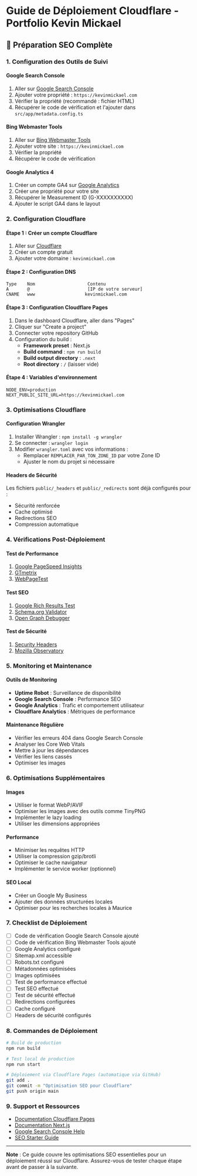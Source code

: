 # Guide de Déploiement Cloudflare - Portfolio Kevin Mickael

## 🚀 Préparation SEO Complète

### 1. Configuration des Outils de Suivi

#### Google Search Console
1. Aller sur [Google Search Console](https://search.google.com/search-console)
2. Ajouter votre propriété : `https://kevinmickael.com`
3. Vérifier la propriété (recommandé : fichier HTML)
4. Récupérer le code de vérification et l'ajouter dans `src/app/metadata.config.ts`

#### Bing Webmaster Tools
1. Aller sur [Bing Webmaster Tools](https://www.bing.com/webmasters)
2. Ajouter votre site : `https://kevinmickael.com`
3. Vérifier la propriété
4. Récupérer le code de vérification

#### Google Analytics 4
1. Créer un compte GA4 sur [Google Analytics](https://analytics.google.com)
2. Créer une propriété pour votre site
3. Récupérer le Measurement ID (G-XXXXXXXXXX)
4. Ajouter le script GA4 dans le layout

### 2. Configuration Cloudflare

#### Étape 1 : Créer un compte Cloudflare
1. Aller sur [Cloudflare](https://cloudflare.com)
2. Créer un compte gratuit
3. Ajouter votre domaine : `kevinmickael.com`

#### Étape 2 : Configuration DNS
```
Type    Nom                    Contenu
A       @                      [IP de votre serveur]
CNAME   www                   kevinmickael.com
```

#### Étape 3 : Configuration Cloudflare Pages
1. Dans le dashboard Cloudflare, aller dans "Pages"
2. Cliquer sur "Create a project"
3. Connecter votre repository GitHub
4. Configuration du build :
   - **Framework preset** : Next.js
   - **Build command** : `npm run build`
   - **Build output directory** : `.next`
   - **Root directory** : `/` (laisser vide)

#### Étape 4 : Variables d'environnement
```
NODE_ENV=production
NEXT_PUBLIC_SITE_URL=https://kevinmickael.com
```

### 3. Optimisations Cloudflare

#### Configuration Wrangler
1. Installer Wrangler : `npm install -g wrangler`
2. Se connecter : `wrangler login`
3. Modifier `wrangler.toml` avec vos informations :
   - Remplacer `REMPLACER_PAR_TON_ZONE_ID` par votre Zone ID
   - Ajuster le nom du projet si nécessaire

#### Headers de Sécurité
Les fichiers `public/_headers` et `public/_redirects` sont déjà configurés pour :
- Sécurité renforcée
- Cache optimisé
- Redirections SEO
- Compression automatique

### 4. Vérifications Post-Déploiement

#### Test de Performance
1. [Google PageSpeed Insights](https://pagespeed.web.dev/)
2. [GTmetrix](https://gtmetrix.com/)
3. [WebPageTest](https://www.webpagetest.org/)

#### Test SEO
1. [Google Rich Results Test](https://search.google.com/test/rich-results)
2. [Schema.org Validator](https://validator.schema.org/)
3. [Open Graph Debugger](https://developers.facebook.com/tools/debug/)

#### Test de Sécurité
1. [Security Headers](https://securityheaders.com/)
2. [Mozilla Observatory](https://observatory.mozilla.org/)

### 5. Monitoring et Maintenance

#### Outils de Monitoring
- **Uptime Robot** : Surveillance de disponibilité
- **Google Search Console** : Performance SEO
- **Google Analytics** : Trafic et comportement utilisateur
- **Cloudflare Analytics** : Métriques de performance

#### Maintenance Régulière
- Vérifier les erreurs 404 dans Google Search Console
- Analyser les Core Web Vitals
- Mettre à jour les dépendances
- Vérifier les liens cassés
- Optimiser les images

### 6. Optimisations Supplémentaires

#### Images
- Utiliser le format WebP/AVIF
- Optimiser les images avec des outils comme TinyPNG
- Implémenter le lazy loading
- Utiliser les dimensions appropriées

#### Performance
- Minimiser les requêtes HTTP
- Utiliser la compression gzip/brotli
- Optimiser le cache navigateur
- Implémenter le service worker (optionnel)

#### SEO Local
- Créer un Google My Business
- Ajouter des données structurées locales
- Optimiser pour les recherches locales à Maurice

### 7. Checklist de Déploiement

- [ ] Code de vérification Google Search Console ajouté
- [ ] Code de vérification Bing Webmaster Tools ajouté
- [ ] Google Analytics configuré
- [ ] Sitemap.xml accessible
- [ ] Robots.txt configuré
- [ ] Métadonnées optimisées
- [ ] Images optimisées
- [ ] Test de performance effectué
- [ ] Test SEO effectué
- [ ] Test de sécurité effectué
- [ ] Redirections configurées
- [ ] Cache configuré
- [ ] Headers de sécurité configurés

### 8. Commandes de Déploiement

```bash
# Build de production
npm run build

# Test local de production
npm run start

# Déploiement via Cloudflare Pages (automatique via GitHub)
git add .
git commit -m "Optimisation SEO pour Cloudflare"
git push origin main
```

### 9. Support et Ressources

- [Documentation Cloudflare Pages](https://developers.cloudflare.com/pages/)
- [Documentation Next.js](https://nextjs.org/docs)
- [Google Search Console Help](https://support.google.com/webmasters/)
- [SEO Starter Guide](https://developers.google.com/search/docs/beginner/seo-starter-guide)

---

**Note** : Ce guide couvre les optimisations SEO essentielles pour un déploiement réussi sur Cloudflare. Assurez-vous de tester chaque étape avant de passer à la suivante. 